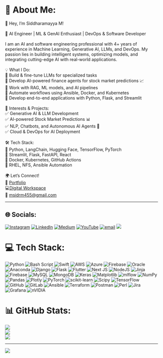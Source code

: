 # 💫 About Me:
👋 Hey, I’m Siddharamayya M!<br><br>🚀 AI Engineer | ML & GenAI Enthusiast | DevOps & Software Developer<br><br>I am an AI and software engineering professional with 4+ years of experience in Machine Learning, Generative AI, LLMs, and DevOps. My passion lies in building intelligent systems, optimizing models, and integrating cutting-edge AI with real-world applications.<br><br>💡 What I Do:<br>🔹 Build & fine-tune LLMs for specialized tasks<br>🔹 Develop AI-powered finance agents for stock market predictions 📈<br>🔹 Work with RAG, ML models, and AI pipelines<br>🔹 Automate workflows using Ansible, Docker, and Kubernetes<br>🔹 Develop end-to-end applications with Python, Flask, and Streamlit<br><br>📌 Interests & Projects:<br>✅ Generative AI & LLM Development<br>✅ AI-powered Stock Market Predictions 📊<br>✅ NLP, Chatbots, and Autonomous AI Agents 🤖<br>✅ Cloud & DevOps for AI Deployment<br><br>🛠️ Tech Stack:<br>🔹 Python, LangChain, Hugging Face, TensorFlow, PyTorch<br>🔹 Streamlit, Flask, FastAPI, React<br>🔹 Docker, Kubernetes, GitHub Actions<br>🔹 RHEL, NFS, Ansible Automation<br><br>🌍 Let’s Connect!<br>🔗 [Portfolio](https://mtptisid.github.io)<br>💻[Digital Workspace](siddharamayya.in)<br>📧 msidrm455@gmail.com

---




## 🌐 Socials:
[![Instagram](https://img.shields.io/badge/Instagram-%23E4405F.svg?logo=Instagram&logoColor=white)](https://instagram.com/its_5iD) [![LinkedIn](https://img.shields.io/badge/LinkedIn-%230077B5.svg?logo=linkedin&logoColor=white)](https://www.linkedin.com/in/siddharamayya-mathapati/) [![Medium](https://img.shields.io/badge/Medium-12100E?logo=medium&logoColor=white)](https://medium.com/@msidrm455) [![YouTube](https://img.shields.io/badge/YouTube-%23FF0000.svg?logo=YouTube&logoColor=white)](https://youtube.com/@SM-wv5bk) [![email](https://img.shields.io/badge/Email-D14836?logo=gmail&logoColor=white)](mailto:msidrm455@gmail.com) 
![](https://komarev.com/ghpvc/?username=mtptisid&color=87CEFA)

# 💻 Tech Stack:
![Python](https://img.shields.io/badge/python-3670A0?style=flat&logo=python&logoColor=ffdd54) ![Bash Script](https://img.shields.io/badge/bash_script-%23121011.svg?style=flat&logo=gnu-bash&logoColor=white) ![Swift](https://img.shields.io/badge/swift-F54A2A?style=flat&logo=swift&logoColor=white) ![AWS](https://img.shields.io/badge/AWS-%23FF9900.svg?style=flat&logo=amazon-aws&logoColor=white) ![Azure](https://img.shields.io/badge/azure-%230072C6.svg?style=flat&logo=microsoftazure&logoColor=white) ![Firebase](https://img.shields.io/badge/firebase-%23039BE5.svg?style=flat&logo=firebase) ![Oracle](https://img.shields.io/badge/Oracle-F80000?style=flat&logo=oracle&logoColor=white) ![Anaconda](https://img.shields.io/badge/Anaconda-%2344A833.svg?style=flat&logo=anaconda&logoColor=white) ![Django](https://img.shields.io/badge/django-%23092E20.svg?style=flat&logo=django&logoColor=white) ![Flask](https://img.shields.io/badge/flask-%23000.svg?style=flat&logo=flask&logoColor=white) ![Flutter](https://img.shields.io/badge/Flutter-%2302569B.svg?style=flat&logo=Flutter&logoColor=white) ![Next JS](https://img.shields.io/badge/Next-black?style=flat&logo=next.js&logoColor=white) ![NodeJS](https://img.shields.io/badge/node.js-6DA55F?style=flat&logo=node.js&logoColor=white) ![Jinja](https://img.shields.io/badge/jinja-white.svg?style=flat&logo=jinja&logoColor=black) ![Firebase](https://img.shields.io/badge/firebase-a08021?style=flat&logo=firebase&logoColor=ffcd34) ![MySQL](https://img.shields.io/badge/mysql-4479A1.svg?style=flat&logo=mysql&logoColor=white) ![MongoDB](https://img.shields.io/badge/MongoDB-%234ea94b.svg?style=flat&logo=mongodb&logoColor=white) ![Keras](https://img.shields.io/badge/Keras-%23D00000.svg?style=flat&logo=Keras&logoColor=white) ![Matplotlib](https://img.shields.io/badge/Matplotlib-%23ffffff.svg?style=flat&logo=Matplotlib&logoColor=black) ![mlflow](https://img.shields.io/badge/mlflow-%23d9ead3.svg?style=flat&logo=numpy&logoColor=blue) ![NumPy](https://img.shields.io/badge/numpy-%23013243.svg?style=flat&logo=numpy&logoColor=white) ![Pandas](https://img.shields.io/badge/pandas-%23150458.svg?style=flat&logo=pandas&logoColor=white) ![Plotly](https://img.shields.io/badge/Plotly-%233F4F75.svg?style=flat&logo=plotly&logoColor=white) ![PyTorch](https://img.shields.io/badge/PyTorch-%23EE4C2C.svg?style=flat&logo=PyTorch&logoColor=white) ![scikit-learn](https://img.shields.io/badge/scikit--learn-%23F7931E.svg?style=flat&logo=scikit-learn&logoColor=white) ![Scipy](https://img.shields.io/badge/SciPy-%230C55A5.svg?style=flat&logo=scipy&logoColor=%white) ![TensorFlow](https://img.shields.io/badge/TensorFlow-%23FF6F00.svg?style=flat&logo=TensorFlow&logoColor=white) ![GitHub](https://img.shields.io/badge/github-%23121011.svg?style=flat&logo=github&logoColor=white) ![GitLab](https://img.shields.io/badge/gitlab-%23181717.svg?style=flat&logo=gitlab&logoColor=white) ![Ansible](https://img.shields.io/badge/ansible-%231A1918.svg?style=flat&logo=ansible&logoColor=white) ![Terraform](https://img.shields.io/badge/terraform-%235835CC.svg?style=flat&logo=terraform&logoColor=white) ![Postman](https://img.shields.io/badge/Postman-FF6C37?style=flat&logo=postman&logoColor=white) ![Perl](https://img.shields.io/badge/perl-%2339457E.svg?style=flat&logo=perl&logoColor=white) ![Jira](https://img.shields.io/badge/jira-%230A0FFF.svg?style=flat&logo=jira&logoColor=white) ![Grafana](https://img.shields.io/badge/grafana-%23F46800.svg?style=flat&logo=grafana&logoColor=white) ![nVIDIA](https://img.shields.io/badge/nVIDIA-%2376B900.svg?style=flat&logo=nVIDIA&logoColor=white)
# 📊 GitHub Stats:
![](https://github-readme-stats.vercel.app/api?username=mtptisid&theme=blue_navy&hide_border=false&include_all_commits=true&count_private=true)<br/>
![](https://github-readme-streak-stats.herokuapp.com/?user=mtptisid&theme=blue_navy&hide_border=false)<br/>
![](https://github-readme-stats.vercel.app/api/top-langs/?username=mtptisid&theme=blue_navy&hide_border=false&include_all_commits=true&count_private=true&layout=compact)

<!-- ![](https://github-readme-streak-stats.herokuapp.com/?user=mtptisid&theme=blue_navy&hide_border=false)<br/> 
<img width="786" alt="Screenshot 2025-02-07 at 11 27 23 AM" src="https://github.com/user-attachments/assets/4efb8701-0679-47ee-9526-596df73381f5" />
![](https://github-readme-streak-stats.herokuapp.com/?user=mtptisid&theme=blue_navy&hide_border=false)<br/>-->
---
[![](https://visitcount.itsvg.in/api?id=mtptisid&icon=0&color=0)](https://visitcount.itsvg.in)

<!-- Proudly created with GPRM ( https://gprm.itsvg.in ) -->

